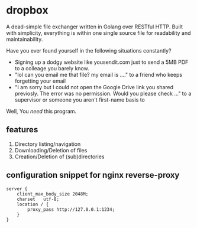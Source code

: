 # dropbox
A dead-simple file exchanger written in Golang over RESTful HTTP. Built with simplicity, everything is within one single source file for readability and maintainability.

Have you ever found yourself in the following situations constantly?
* Signing up a dodgy website like yousendit.com just to send a 5MB PDF to a colleage you barely know.
* "lol can you email me that file? my email is ...." to a friend who keeps forgetting your email
* "I am sorry but I could not open the Google Drive link you shared previosly. The error was no permission. Would you please check ..." to a supervisor or someone you aren't first-name basis to

Well, You _need_ this program.

## features
1. Directory listing/navigation
2. Downloading/Deletion of files
3. Creation/Deletion of (sub)directories

## configuration snippet for nginx reverse-proxy
```
server {
    client_max_body_size 2048M;
    charset   utf-8;
    location / {
        proxy_pass http://127.0.0.1:1234;
    }
}
```
